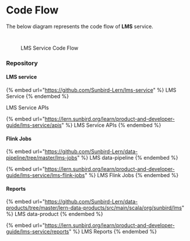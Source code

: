 # Code Flow

The below diagram represents the code flow of **LMS** service.

<figure><img src="../../../../.gitbook/assets/LMS-ServiceFlowDiagram-Code Flow.drawio.png" alt=""><figcaption></figcaption></figure>

<div data-full-width="true">

<figure><img src="../../../../.gitbook/assets/LMS-ServiceFlowDiagram-Code Flow Diagram.drawio (2).png" alt=""><figcaption><p>LMS Service Code Flow</p></figcaption></figure>

</div>

### Repository

#### LMS service

{% embed url="https://github.com/Sunbird-Lern/lms-service" %}
LMS Service
{% endembed %}

LMS Service APIs

{% embed url="https://lern.sunbird.org/learn/product-and-developer-guide/lms-service/apis" %}
LMS Service APIs
{% endembed %}

#### Flink Jobs

{% embed url="https://github.com/Sunbird-Lern/data-pipeline/tree/master/lms-jobs" %}
LMS data-pipeline
{% endembed %}

{% embed url="https://lern.sunbird.org/learn/product-and-developer-guide/lms-service/lms-flink-jobs" %}
LMS Flink Jobs
{% endembed %}

#### Reports

{% embed url="https://github.com/Sunbird-Lern/data-products/tree/master/lern-data-products/src/main/scala/org/sunbird/lms" %}
LMS data-product
{% endembed %}

{% embed url="https://lern.sunbird.org/learn/product-and-developer-guide/lms-service/reports" %}
LMS Reports
{% endembed %}

